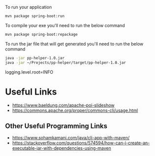 To run your application

```bash
mvn package spring-boot:run
```

To compile your exe you'll need to run the below command

```bash
mvn package spring-boot:repackage
```

To run the jar file that will get generated you'll need to run the below command

```bash
java -jar pp-helper-1.0.jar
java -jar ~/Projects/pp-helper/target/pp-helper-1.0.jar
```

logging.level.root=INFO

# Useful Links

- https://www.baeldung.com/apache-poi-slideshow
- https://commons.apache.org/proper/commons-cli/usage.html

## Other Useful Programming Links

- https://www.sohamkamani.com/java/cli-app-with-maven/
- https://stackoverflow.com/questions/574594/how-can-i-create-an-executable-jar-with-dependencies-using-maven
